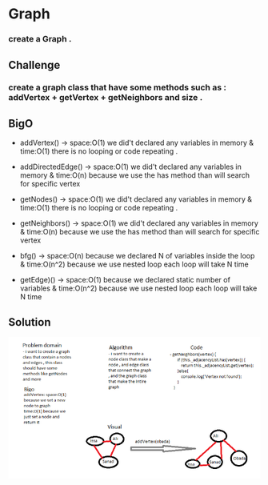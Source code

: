 # Graph

### create a Graph .

## Challenge

### create a graph class that have some methods such as : addVertex + getVertex + getNeighbors and size . 

## BigO

- addVertex() -> space:O(1) we did't declared any variables in memory & time:O(1) there is no looping or code repeating .

- addDirectedEdge() -> space:O(1) we did't declared any variables in memory & time:O(n) because we use the has method than will search for specific vertex

- getNodes() -> space:O(1) we did't declared any variables in memory & time:O(1) there is no looping or code repeating .

- getNeighbors() -> space:O(1) we did't declared any variables in memory & time:O(n) because we use the has method than will search for specific vertex

- bfg() -> space:O(n) because we declared N of variables inside the loop & time:O(n^2) because we use nested loop each loop will take N time

- getEdge)() -> space:O(1) because we declared static number of variables & time:O(n^2) because we use nested loop each loop will take N time


## Solution

![whiteboard](../assets/graph.png)


